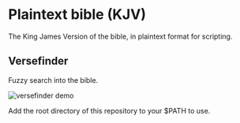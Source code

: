 # Plaintext bible (KJV)

The King James Version of the bible, in plaintext format for scripting.

## Versefinder

Fuzzy search into the bible.

![versefinder demo](https://i.imgur.com/jka2kwX.gif)

Add the root directory of this repository to your $PATH to use.
